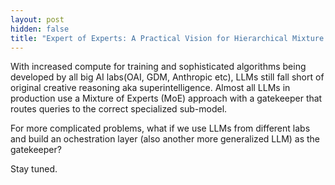 ```yaml
---
layout: post
hidden: false
title: "Expert of Experts: A Practical Vision for Hierarchical Mixture of LLMs"
---
```

With increased compute for training and sophisticated algorithms being developed by all big AI labs(OAI, GDM, Anthropic etc), LLMs still fall short of original creative reasoning aka superintelligence. Almost all LLMs in production use a Mixture of Experts (MoE) approach with a gatekeeper that routes queries to the correct specialized sub-model.

For more complicated problems, what if we use LLMs from different labs and build an ochestration layer (also another more generalized LLM) as the gatekeeper?

Stay tuned.